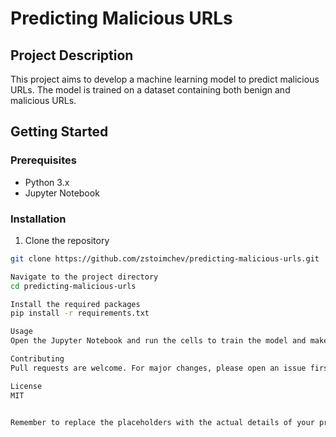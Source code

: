 # Predicting Malicious URLs

## Project Description
This project aims to develop a machine learning model to predict malicious URLs. The model is trained on a dataset containing both benign and malicious URLs.

## Getting Started

### Prerequisites
- Python 3.x
- Jupyter Notebook

### Installation
1. Clone the repository
```bash
git clone https://github.com/zstoimchev/predicting-malicious-urls.git

Navigate to the project directory
cd predicting-malicious-urls

Install the required packages
pip install -r requirements.txt

Usage
Open the Jupyter Notebook and run the cells to train the model and make predictions.

Contributing
Pull requests are welcome. For major changes, please open an issue first to discuss what you would like to change.

License
MIT


Remember to replace the placeholders with the actual details of your project. This includes the project description, prerequisites, installation steps, usage instructions, contribution guidelines, and license information.
